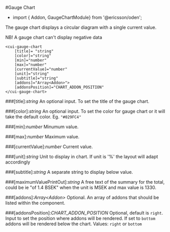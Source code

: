 [//]: # (title: Gauge chart)
[//]: # (category: Chart)
[//]: # (icon: fa-gauge-chart)

#Gauge Chart
* import { Addon, GaugeChartModule} from '@ericsson/oden';

The gauge chart displays a circular diagram with a single current value.

NB! A gauge chart can't display negative data
```
<cui-gauge-chart
    [title]= "string"
    [color]="string"
    [min]="number"
    [max]="number"
    [currentValue]="number"
    [unit]="string"
    [subtitle]="string"
    [addons]="Array<Addon>">
    [addonsPosition]="CHART_ADDON_POSITION"
</cui-gauge-chart>
```
###[title]:_string_
An optional input. To set the title of the gauge chart.

###[color]:_string_
An optional input. To set the color for gauge chart or it will take the default color.
Eg. `"#029FC4"`

###[min]:_number_
Minumum value.

###[max]:_number_
Maximum value.

###[currentValue]:_number_
Current value.

###[unit]:_string_
Unit to display in chart. If unit is '%' the layout will adapt accordingly

###[subtitle]:_string_
A separate string to display below value.

###[maximumValuePrintOut]:_string_
A free text of the summary for the total, could be ie "of 1.4 BSEK" when the unit is MSEK and max value is 1330.

###[addons]_:Array&lt;Addon&gt;_
Optional. An array of addons that should be listed within the component.

###[addonsPosition]:_CHART_ADDON_POSITION_
Optional, default is `right`. Input to set the position where addons will be rendered. If set to `bottom` addons will be rendered below the chart.
Values: `right` or `bottom`
